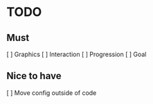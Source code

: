 # TODO

## Must

[ ] Graphics
[ ] Interaction
[ ] Progression
[ ] Goal

## Nice to have

[ ] Move config outside of code


